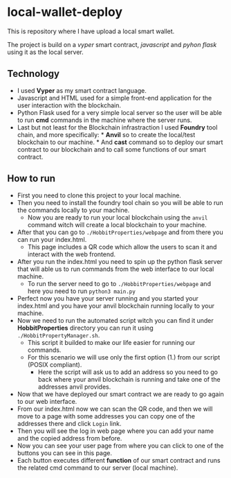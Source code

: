 # local-wallet-deploy
This is repository where I have upload a local smart wallet. 

The project is build on a *vyper* smart contract, *javascript* and *pyhon flask* using it as the local server.

## Technology

* I used **Vyper** as my smart contract language.
* Javascript and HTML used for a simple front-end application for the user interaction with the blockchain.
* Python Flask used for a very simple local server so the user will be able to run **cmd** commands in the machine where the server runs.
* Last but not least for the Blockchain infrastraction I used **Foundry** tool chain, and more specifically:
      * **Anvil** so to create the local/test blockchain to our machine.
      * And **cast** command so to deploy our smart contract to our blockchain and to call some functions of our smart contract.

## How to run

* First you need to clone this project to your local machine.
* Then you need to install the foundry tool chain so you will be able to run the commands locally to your machine.
  * Now you are ready to run your local blockchain using the `anvil` command witch will create a local blockchain to your machine.
* After that you can go to `./HobbitProperties/webpage` and from there you can run your index.html.
  * This page includes a QR code which allow the users to scan it and interact with the web frontend.
* After you run the index.html you need to spin up the python flask server that will able us to run commands from the web interface to our local machine.
  * To run the server need to go to `./HobbitProperties/webpage` and here you need to run `python3 main.py`
* Perfect now you have your server running and you started your index.html and you have your anvil blockchain running locally to your machine.
* Now we need to run the automated script witch you can find it under **HobbitProperties** directory you can run it using `./HobbitPropertyManager.sh`.
  * This script it builded to make our life easier for running our commands.
  * For this scenario we will use only the first option (1.) from our script (POSIX compliant).
    * Here the script will ask us to add an address so you need to go back where your anvil blockchain is running and take one of the addresses anvil provides.
* Now that we have deployed our smart contract we are ready to go again to our web interface.
* From our index.html now we can scan the QR code, and then we will move to a page with some addresses you can copy one of the addresses there and click `Login` link.
* Then you will see the log in web page where you can add your name and the copied address from before.
* Now you can see your user page from where you can click to one of the buttons you can see in this page.
* Each button executes different **function** of our smart contract and runs the related cmd command to our server (local machine).